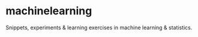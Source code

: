 machinelearning
===============

Snippets, experiments &amp; learning exercises in machine learning &amp; statistics.
